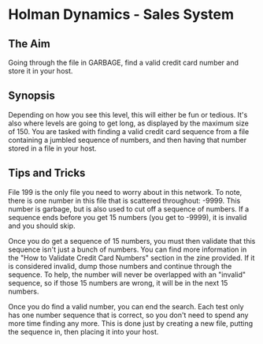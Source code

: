 # Holman Dynamics - Sales System

## The Aim
Going through the file in GARBAGE, find a valid credit card number and store it in your host.

## Synopsis
Depending on how you see this level, this will either be fun or tedious. It's also where levels are going to get long, as displayed by the maximum size of 150. You are tasked with finding a valid credit card sequence from a file containing a jumbled sequence of numbers, and then having that number stored in a file in your host.

## Tips and Tricks
File 199 is the only file you need to worry about in this network. To note, there is one number in this file that is scattered throughout: -9999. This number is garbage, but is also used to cut off a sequence of numbers. If a sequence ends before you get 15 numbers (you get to -9999), it is invalid and you should skip.

Once you do get a sequence of 15 numbers, you must then validate that this sequence isn't just a bunch of numbers. You can find more information in the "How to Validate Credit Card Numbers" section in the zine provided. If it is considered invalid, dump those numbers and continue through the sequence. To help, the number will never be overlapped with an "invalid" sequence, so if those 15 numbers are wrong, it will be in the next 15 numbers.

Once you do find a valid number, you can end the search. Each test only has one number sequence that is correct, so you don't need to spend any more time finding any more. This is done just by creating a new file, putting the sequence in, then placing it into your host.